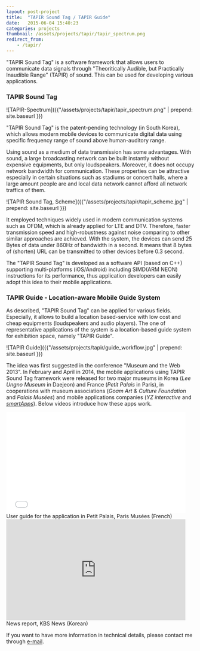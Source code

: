 ```yaml
---
layout: post-project
title:  "TAPIR Sound Tag / TAPIR Guide"
date:   2015-06-04 15:40:23
categories: projects 
thumbnail: /assets/projects/tapir/tapir_spectrum.png
redirect_from:
    - /tapir/
---
```


"TAPIR Sound Tag" is a software framework that allows users to communicate data signals through "Theoritically Audible, but Practically Inaudible Range" (TAPIR) of sound. This can be used for developing various applications. 

<!-- more -->

### TAPIR Sound Tag

![TAPIR-Spectrum]({{"/assets/projects/tapir/tapir_spectrum.png" | prepend: site.baseurl }})

"TAPIR Sound Tag" is the patent-pending technology (in South Korea), which allows modern mobile devices to communicate digital data using specific frequency range of sound above human-auditory range.

Using sound as a medium of data transmission has some advantages. With sound, a large broadcasting network can be built instantly without expensive equipments, but only loudspeakers. Moreover, it does not occupy network bandwidth for communication. These properties can be attractive especially in certain situations such as stadiums or concert halls, where a large amount people are and local data network cannot afford all network traffics of them.


![TAPIR Sound Tag, Scheme]({{"/assets/projects/tapir/tapir_scheme.jpg" | prepend: site.baseurl }})

It employed techniques widely used in modern communication systems such as OFDM, which is already applied for LTE and DTV. Therefore, faster transmission speed and high-robustness against noise comparing to other similar approaches are achieved. With the system, the devices can send 25 Bytes of data under 860Hz of bandwidth in a second. It means that 8 bytes of (shorten) URL can be transmitted to other devices before 0.3 second. 

The "TAPIR Sound Tag" is developed as a software API (based on C++) supporting multi-platforms (iOS/Android) including SIMD(ARM NEON) instructions for its performance, thus application developers can easily adopt this idea to their mobile applications.

### TAPIR Guide - Location-aware Mobile Guide System

As described, "TAPIR Sound Tag" can be applied for various fields. Especially, it allows to build a location based-service with low cost and cheap equipments (loudspeakers and audio players). The one of representative applications of the system is a location-based guide system for exhibition space, namely "TAPIR Guide".

![TAPIR Guide]({{"/assets/projects/tapir/guide_workflow.jpg" | prepend: site.baseurl }})

The idea was first suggested in the conference "Museum and the Web 2013". In February and April in 2014, the mobile applications using TAPIR Sound Tag framework were released for two major museums in Korea (*Lee Ungno Museum* in Daejeon) and France (*Petit Palais* in Paris), in cooperations with museum associations (*Goam Art & Culture Foundation* and *Palais Musées*) and mobile applications companies (*YZ interactive* and [*smartApps*](http://smartapps.fr/)). Below videos introduce how these apps work.

<div class="post-video">
<iframe frameborder="0" width="480" height="270" style="align:center" src="//www.dailymotion.com/embed/video/x218ddd" allowfullscreen></iframe>
User guide for the application in Petit Palais, Paris Musées (French)
</div>

<div class="post-video">
<iframe width="480" height="270" src="https://www.youtube.com/embed/OM8yIDJfM-o" frameborder="0" allowfullscreen></iframe>
News report, KBS News (Korean)
</div>


If you want to have more information in technical details, please contact me through [e-mail](mailto:haven04@gmail.com).

